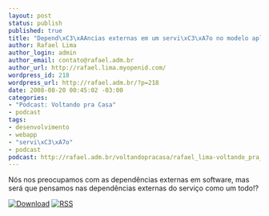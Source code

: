 ```yaml
--- 
layout: post
status: publish
published: true
title: "Depend\xC3\xAAncias externas em um servi\xC3\xA7o no modelo aplica\xC3\xA7\xC3\xA3o web"
author: Rafael Lima
author_login: admin
author_email: contato@rafael.adm.br
author_url: http://rafael.lima.myopenid.com/
wordpress_id: 218
wordpress_url: http://rafael.adm.br/?p=218
date: 2008-08-20 00:45:02 -03:00
categories: 
- "Podcast: Voltando pra Casa"
- podcast
tags: 
- desenvolvimento
- webapp
- "servi\xC3\xA7o"
- podcast
podcast: http://rafael.adm.br/voltandopracasa/rafael_lima-voltando_pra_casa-0005.mp3
---
```

Nós nos preocupamos com as dependências externas em software, mas será que pensamos nas dependências externas do serviço como um todo!?

<a class="noborder" href="http://rafael.adm.br/voltandopracasa/rafael_lima-voltando_pra_casa-0005.mp3" title="Download"><img src="http://rafael.adm.br/wp-content/themes/rafael_lima-rockinblue/images/download_green.gif" border="0" alt="Download" /></a> <a class="noborder" href="http://feeds.feedburner.com/rafael_lima_podcast" title="RSS"><img src="http://rafael.adm.br/wp-content/themes/rafael_lima-rockinblue/images/icn-feed-16x16.png" border="0" alt="RSS" /></a>

